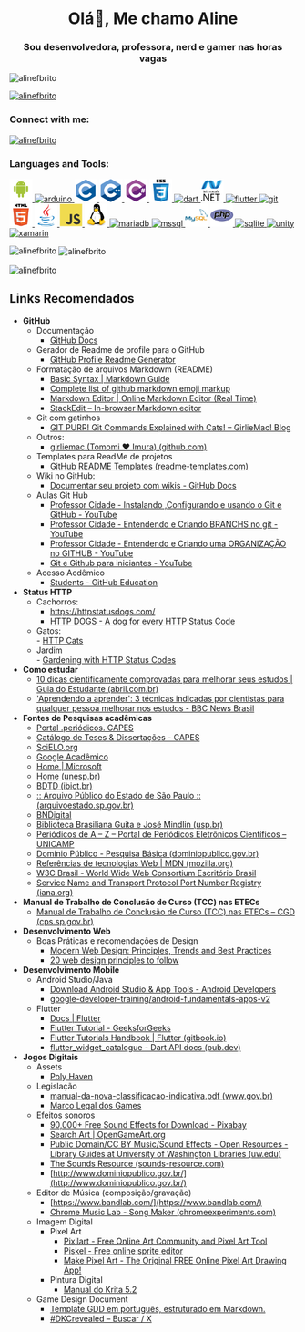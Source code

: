 <h1 align="center">Olá👋, Me chamo Aline</h1>
<h3 align="center">Sou desenvolvedora, professora, nerd e gamer nas horas vagas</h3>

<p align="left"> <img src="https://komarev.com/ghpvc/?username=alinefbrito&label=Profile%20views&color=0e75b6&style=flat" alt="alinefbrito" /> </p>

<p align="left"> <a href="https://github.com/ryo-ma/github-profile-trophy"><img src="https://github-profile-trophy.vercel.app/?username=alinefbrito" alt="alinefbrito" /></a> </p>

<h3 align="left">Connect with me:</h3>
<p align="left">
<a href="https://linkedin.com/in/alinefbrito" target="blank"><img align="center" src="https://raw.githubusercontent.com/rahuldkjain/github-profile-readme-generator/master/src/images/icons/Social/linked-in-alt.svg" alt="alinefbrito" height="30" width="40" /></a>
</p>

<h3 align="left">Languages and Tools:</h3>
<p align="left"> <a href="https://developer.android.com" target="_blank" rel="noreferrer"> <img src="https://raw.githubusercontent.com/devicons/devicon/master/icons/android/android-original-wordmark.svg" alt="android" width="40" height="40"/> </a> <a href="https://www.arduino.cc/" target="_blank" rel="noreferrer"> <img src="https://cdn.worldvectorlogo.com/logos/arduino-1.svg" alt="arduino" width="40" height="40"/> </a> <a href="https://www.cprogramming.com/" target="_blank" rel="noreferrer"> <img src="https://raw.githubusercontent.com/devicons/devicon/master/icons/c/c-original.svg" alt="c" width="40" height="40"/> </a> <a href="https://www.w3schools.com/cpp/" target="_blank" rel="noreferrer"> <img src="https://raw.githubusercontent.com/devicons/devicon/master/icons/cplusplus/cplusplus-original.svg" alt="cplusplus" width="40" height="40"/> </a> <a href="https://www.w3schools.com/cs/" target="_blank" rel="noreferrer"> <img src="https://raw.githubusercontent.com/devicons/devicon/master/icons/csharp/csharp-original.svg" alt="csharp" width="40" height="40"/> </a> <a href="https://www.w3schools.com/css/" target="_blank" rel="noreferrer"> <img src="https://raw.githubusercontent.com/devicons/devicon/master/icons/css3/css3-original-wordmark.svg" alt="css3" width="40" height="40"/> </a> <a href="https://dart.dev" target="_blank" rel="noreferrer"> <img src="https://www.vectorlogo.zone/logos/dartlang/dartlang-icon.svg" alt="dart" width="40" height="40"/> </a> <a href="https://dotnet.microsoft.com/" target="_blank" rel="noreferrer"> <img src="https://raw.githubusercontent.com/devicons/devicon/master/icons/dot-net/dot-net-original-wordmark.svg" alt="dotnet" width="40" height="40"/> </a> <a href="https://flutter.dev" target="_blank" rel="noreferrer"> <img src="https://www.vectorlogo.zone/logos/flutterio/flutterio-icon.svg" alt="flutter" width="40" height="40"/> </a> <a href="https://git-scm.com/" target="_blank" rel="noreferrer"> <img src="https://www.vectorlogo.zone/logos/git-scm/git-scm-icon.svg" alt="git" width="40" height="40"/> </a> <a href="https://www.w3.org/html/" target="_blank" rel="noreferrer"> <img src="https://raw.githubusercontent.com/devicons/devicon/master/icons/html5/html5-original-wordmark.svg" alt="html5" width="40" height="40"/> </a> <a href="https://www.java.com" target="_blank" rel="noreferrer"> <img src="https://raw.githubusercontent.com/devicons/devicon/master/icons/java/java-original.svg" alt="java" width="40" height="40"/> </a> <a href="https://developer.mozilla.org/en-US/docs/Web/JavaScript" target="_blank" rel="noreferrer"> <img src="https://raw.githubusercontent.com/devicons/devicon/master/icons/javascript/javascript-original.svg" alt="javascript" width="40" height="40"/> </a> <a href="https://www.linux.org/" target="_blank" rel="noreferrer"> <img src="https://raw.githubusercontent.com/devicons/devicon/master/icons/linux/linux-original.svg" alt="linux" width="40" height="40"/> </a> <a href="https://mariadb.org/" target="_blank" rel="noreferrer"> <img src="https://www.vectorlogo.zone/logos/mariadb/mariadb-icon.svg" alt="mariadb" width="40" height="40"/> </a> <a href="https://www.microsoft.com/en-us/sql-server" target="_blank" rel="noreferrer"> <img src="https://www.svgrepo.com/show/303229/microsoft-sql-server-logo.svg" alt="mssql" width="40" height="40"/> </a> <a href="https://www.mysql.com/" target="_blank" rel="noreferrer"> <img src="https://raw.githubusercontent.com/devicons/devicon/master/icons/mysql/mysql-original-wordmark.svg" alt="mysql" width="40" height="40"/> </a> <a href="https://www.php.net" target="_blank" rel="noreferrer"> <img src="https://raw.githubusercontent.com/devicons/devicon/master/icons/php/php-original.svg" alt="php" width="40" height="40"/> </a> <a href="https://www.sqlite.org/" target="_blank" rel="noreferrer"> <img src="https://www.vectorlogo.zone/logos/sqlite/sqlite-icon.svg" alt="sqlite" width="40" height="40"/> </a> <a href="https://unity.com/" target="_blank" rel="noreferrer"> <img src="https://www.vectorlogo.zone/logos/unity3d/unity3d-icon.svg" alt="unity" width="40" height="40"/> </a> <a href="https://dotnet.microsoft.com/apps/xamarin" target="_blank" rel="noreferrer"> <img src="https://raw.githubusercontent.com/detain/svg-logos/780f25886640cef088af994181646db2f6b1a3f8/svg/xamarin.svg" alt="xamarin" width="40" height="40"/> </a> </p>

<p><img align="left" src="https://github-readme-stats.vercel.app/api/top-langs?username=alinefbrito&show_icons=true&locale=en&layout=compact" alt="alinefbrito" /></p>

<p>&nbsp;<img align="center" src="https://github-readme-stats.vercel.app/api?username=alinefbrito&show_icons=true&locale=en" alt="alinefbrito" /></p>

<p><img align="center" src="https://github-readme-streak-stats.herokuapp.com/?user=alinefbrito&" alt="alinefbrito" /></p>




## Links Recomendados

 - **GitHub**
	 - Documentação
		 - [GitHub Docs](https://docs.github.com/pt)
	 - Gerador de Readme de profile para o GitHub
		 - [GitHub Profile Readme Generator ](https://rahuldkjain.github.io/gh-profile-readme-generator/)
	 -  Formatação de arquivos Markdowm (README) 
		- [Basic Syntax | Markdown Guide](https://www.markdownguide.org/basic-syntax/)
	   	- [Complete list of github markdown emoji markup](https://gist.github.com/fcrozetta/b922534f4d41a3074f77ba4660bc714b)
	   	- [Markdown Editor | Online Markdown Editor (Real Time)](https://markdowneditor.net/markdown-editor/)
     	- [StackEdit – In-browser Markdown editor](https://stackedit.io/) 
	 -  Git com gatinhos  		
		 - [GIT PURR! Git Commands Explained with Cats! – GirlieMac! Blog](https://girliemac.com/blog/2017/12/26/git-purr/)
	 - Outros: 		 
		-  [girliemac (Tomomi ❤ Imura) (github.com)](https://github.com/girliemac)
	 -  Templates para ReadMe de projetos 		
		- [GitHub README Templates (readme-templates.com)](https://www.readme-templates.com/)
	 -  Wiki no GitHub: 	
		- [Documentar seu projeto com wikis - GitHub Docs](https://docs.github.com/pt/communities/documenting-your-project-with-wikis)
	- Aulas Git Hub  		
		- [Professor Cidade - Instalando ,Configurando e usando o Git e GitHub - YouTube](https://www.youtube.com/watch?v=FKmw6F7PROE)
		- [Professor Cidade - Entendendo e Criando BRANCHS no git - YouTube](https://www.youtube.com/watch?v=F1cBfZQUWjA)
		- [Professor Cidade - Entendendo e Criando uma ORGANIZAÇÃO no GITHUB - YouTube](https://www.youtube.com/watch?v=giI2XiBn4GY)
		- [Git e Github para iniciantes - YouTube](https://www.youtube.com/watch?v=UMhskLXJuq4)
 	 -  Acesso Acdêmico
   		- [Students - GitHub Education](https://github.com/education/students)	
 - **Status HTTP** 		
	-  Cachorros:
		-  https://httpstatusdogs.com/ 
		- [HTTP DOGS - A dog for every HTTP Status Code](https://http.dog/)
	- Gatos: 	
			- [HTTP Cats](https://http.cat/)
	-  Jardim 	
			- [Gardening with HTTP Status Codes](https://http.garden/) 
 -  **Como estudar** 	
	- [10 dicas cientificamente comprovadas para melhorar seus estudos | Guia do Estudante (abril.com.br)](https://guiadoestudante.abril.com.br/estudo/10-dicas-para-melhorar-seus-estudos/)
	- ['Aprendendo a aprender': 3 técnicas indicadas por cientistas para qualquer pessoa melhorar nos estudos - BBC News Brasil](https://www.bbc.com/portuguese/geral-48821567)
 -  **Fontes de Pesquisas acadêmicas** 
	- [Portal .periódicos. CAPES](https://www-periodicos-capes-gov-br.ezl.periodicos.capes.gov.br/index.php?)
	- [Catálogo de Teses & Dissertações - CAPES](https://catalogodeteses.capes.gov.br/catalogo-teses/)
	- [SciELO.org](https://www.scielo.org/pt)
	- [Google Acadêmico](https://scholar.google.com/schhp?hl=pt-BR)
	- [Home | Microsoft](https://academic.microsoft.com/home)
	- [Home (unesp.br)](https://bibdig.biblioteca.unesp.br/)
	- [BDTD (ibict.br)](http://bdtd.ibict.br/vufind/)
	- [:: Arquivo Público do Estado de São Paulo :: (arquivoestado.sp.gov.br)](http://www.arquivoestado.sp.gov.br/site/)
	- [BNDigital](http://bndigital.bn.gov.br/)
	- [Biblioteca Brasiliana Guita e José Mindlin (usp.br)](https://www.bbm.usp.br/en/)
	- [Periódicos de A – Z – Portal de Periódicos Eletrônicos Científicos – UNICAMP](https://periodicos.sbu.unicamp.br/ppec/lista-de-periodicos-em-ordem-alfabetica/)
	- [Domínio Público - Pesquisa Básica (dominiopublico.gov.br)](http://www.dominiopublico.gov.br/pesquisa/PesquisaObraForm.jsp)
	- [Referências de tecnologias Web | MDN (mozilla.org)](https://developer.mozilla.org/pt-BR/docs/Web/Reference)
	- [W3C Brasil - World Wide Web Consortium Escritório Brasil](https://www.w3c.br/Materiais/)
	- [Service Name and Transport Protocol Port Number Registry (iana.org)](https://www.iana.org/assignments/service-names-port-numbers/service-names-port-numbers.xhtml)		
 -  **Manual de Trabalho de Conclusão de Curso (TCC) nas ETECs**
	- [Manual de Trabalho de Conclusão de Curso (TCC) nas ETECs – CGD (cps.sp.gov.br)](https://cgd.cps.sp.gov.br/cgddocumentos/manual-de-trabalho-de-conclusao-de-curso-tcc-nas-etecs/)
- **Desenvolvimento Web**
	- Boas Práticas e recomendações de Design
		- [Modern Web Design: Principles, Trends and Best Practices](https://www.webnode.com/blog/what-is-good-web-design/)
		- [20 web design principles to follow](https://www.canva.com/learn/20-web-design-principles-follow/)
 - **Desenvolvimento Mobile** 	
	 - Android Studio/Java
		 - [Download Android Studio & App Tools - Android Developers](https://developer.android.com/studio)
		 - [google-developer-training/android-fundamentals-apps-v2](https://github.com/google-developer-training/android-fundamentals-apps-v2)
	 - Flutter
		 - [Docs | Flutter](https://docs.flutter.dev/)
		- [Flutter Tutorial - GeeksforGeeks](https://www.geeksforgeeks.org/flutter-tutorial/)
		- [Flutter Tutorials Handbook | Flutter (gitbook.io)](https://kodestat.gitbook.io/flutter)
		- [flutter_widget_catalogue - Dart API docs (pub.dev)](https://pub.dev/documentation/flutter_widget_catalogue/latest/)
 - **Jogos Digitais** 	
	- Assets
		- [Poly Haven](https://polyhaven.com/)
	- Legislação
		- [manual-da-nova-classificacao-indicativa.pdf (www.gov.br)](https://www.gov.br/mj/pt-br/assuntos/seus-direitos/classificacao-1/manual-da-nova-classificacao-indicativa.pdf)
		- [Marco Legal dos Games](https://www.planalto.gov.br/ccivil_03/_ato2023-2026/2024/lei/l14852.htm)
	 - Efeitos sonoros 	
		- [90,000+ Free Sound Effects for Download - Pixabay](https://pixabay.com/sound-effects/)
		- [Search Art | OpenGameArt.org](https://opengameart.org/art-search-advanced?keys=&field_art_type_tid%5B%5D=13&sort_by=count&sort_order=DESC)
		- [Public Domain/CC BY Music/Sound Effects - Open Resources - Library Guides at University of Washington Libraries (uw.edu)](https://guides.lib.uw.edu/research/openresources/music)
		- [The Sounds Resource (sounds-resource.com)](https://www.sounds-resource.com/)
		- [http://www.dominiopublico.gov.br/](http://www.dominiopublico.gov.br/)
	 - Editor de Música (composição/gravação) 
		- [https://www.bandlab.com/](https://www.bandlab.com/)
		- [Chrome Music Lab - Song Maker (chromeexperiments.com)](https://musiclab.chromeexperiments.com/Song-Maker/)
	 - Imagem Digital
		- Pixel Art
			- [Pixilart - Free Online Art Community and Pixel Art Tool](https://www.pixilart.com/)
			- [Piskel - Free online sprite editor](https://www.piskelapp.com/)
			- [Make Pixel Art - The Original FREE Online Pixel Art Drawing App!](https://www.makepixelart.com/)
		- Pintura Digital
			- [Manual do Krita 5.2](https://docs.krita.org/pt_PT/)
	- Game Design Document
		- [ Template GDD em português, estruturado em Markdown.](https://github.com/alinefbrito/gdd-template)
		- [#DKCrevealed – Buscar / X](https://x.com/hashtag/DKCrevealed)
